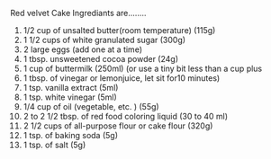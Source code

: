 Red velvet Cake Ingrediants are........


1.  1/2 cup of unsalted butter(room temperature) (115g)
2.  1 1/2 cups of white granulated sugar (300g)
3.  2 large eggs (add one at a time)
4.  1 tbsp. unsweetened cocoa powder (24g)
5.  1 cup of buttermilk (250ml) (or use a tiny bit less than a cup plus                                                         
6.  1 tbsp. of vinegar or lemonjuice, let sit for10 minutes)
7.  1 tsp. vanilla extract (5ml)
8.  1 tsp. white vinegar (5ml)
9.  1/4 cup of oil (vegetable, etc. ) (55g)
10. 2 to 2 1/2 tbsp. of red food coloring liquid (30 to 40 ml)
11. 2 1/2 cups of all-purpose flour or cake flour (320g)
12. 1 tsp. of baking soda (5g)
13. 1 tsp. of salt (5g)

